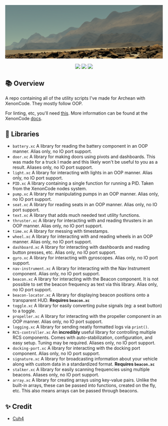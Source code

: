 ![In-Game Screenshot](imgs/1.png)

<div align="center">
    <img src="https://img.shields.io/badge/Archean-grey?style=for-the-badge">
    <img src="https://img.shields.io/badge/XenonCode-%232C2D72.svg?style=for-the-badge&logoColor=white">
    <img src="https://img.shields.io/badge/Utilities-9e6244?style=for-the-badge">
</div>

## 📚 Overview
A repo containing all of the utility scripts I've made for Archean with XenonCode. They mostly follow OOP.

For linting, etc, you'll need [this](https://github.com/batcholi/XenonCode/raw/master/build/xenoncode.exe). More information can be found at the XenonCode [docs](https://wiki.archean.space/xenoncode/documentation.html#testing-xenoncode).

## 📑 Libraries
- `battery.xc` A library for reading the battery component in an OOP manner. Alias only, no IO port support.
- `door.xc` A library for making doors using pivots and dashboards. This was made for a truck I made and this likely won't be useful to you as a result.  Aliases only, no IO port support.
- `light.xc` A library for interacting with lights in an OOP manner. Alias only, no IO port support.
- `PID.xc` A library containing a single function for running a PID. Taken from the XenonCode nodes system.
- `pump.xc` A library for manipulating pumps in an OOP manner. Alias only, no IO port support.
- `seat.xc` A library for reading seats in an OOP manner. Alias only, no IO port support.
- `text.xc` A library that adds much needed text utility functions.
- `thruster.xc` A library for interacting with and reading thrusters in an OOP manner. Alias only, no IO port support.
- `time.xc` A library for messing with timestamps.
- `wheel.xc` A library for interacting with and reading wheels in an OOP manner. Alias only, no IO port support.
- `dashboard.xc` A library for interacting with dashboards and reading button presses, etc. Alias only, no IO port support.
- `gyro.xc` A library for interacting with gyroscopes. Alias only, no IO port support.
- `nav-instrument.xc` A library for interacting with the Nav Instrument component. Alias only, no IO port support.
- `beacon.xc` A library for interacting with the Beacon component. It is not possible to set the beacon frequency as text via this library. Alias only, no IO port support.
- `beacon-locator.xc` A library for displaying beacon positions onto a transparent HUD. **Requires `beacon.xc`**
- `toggle.xc` A library for easily converting pulse signals (eg: a seat button) to a toggle.
- `propeller.xc` A library for interacting with the propeller component in an OOP manner. Alias only, no IO port support.
- `logging.xc` A library for sending neatly formatted logs via `print()`.
- `RCS-controller.xc` An **incredibly** useful library for controlling multiple RCS components. Comes with auto-stabilization, configuration, and easy setup. Tuning may be required. Aliases only, no IO port support.
- `docking-port.xc` A library for interacting with the docking port component. Alias only, no IO port support.
- `signature.xc` A library for broadcasting information about your vehicle along with custom data in a standardized format. **Requires `beacon.xc`**
- `stalker.xc` A library for easily scanning frequencies using multiple beacons. Aliases only, no IO port support.
- `array.xc` A library for creating arrays using key-value pairs. Unlike the built-in arrays, these can be passed into functions, created on the fly, etc. This also means arrays can be passed through beacons.

## ✨ Credit
- [Cuh4](https://github.com/Cuh4)